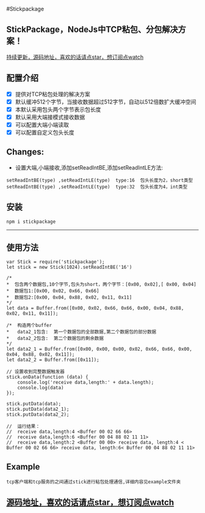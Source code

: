 #Stickpackage


##  StickPackage，NodeJs中TCP粘包、分包解决方案！

[持续更新，源码地址，喜欢的话请点star，想订阅点watch](https://github.com/lvgithub/stickPackage.git)

## 配置介绍

* [x] 提供对TCP粘包处理的解决方案
* [x] 默认缓冲512个字节，当接收数据超过512字节，自动以512倍数扩大缓冲空间
* [x] 本默认采用包头两个字节表示包长度
* [x] 默认采用大端接模式接收数据
* [x] 可以配置大端小端读取
* [x] 可以配置自定义包头长度

## Changes:

* 设置大端,小端接收,添加setReadIntBE,添加setReadIntLE方法:
```
setReadIntBE(type) ,setReadIntLE(type)  type:16  包头长度为2，short类型
setReadIntBE(type) ,setReadIntLE(type)  type:32  包头长度为4，int类型
```
## 安装
```
npm i stickpackage
```
---

## 使用方法
```
var Stick = require('stickpackage');
let stick = new Stick(1024).setReadIntBE('16')

/*
*  包含两个数据包,10个字节,包头为short，两个字节：[0x00, 0x02],[ 0x00, 0x04]
*  数据包1:[0x00, 0x02, 0x66, 0x66]
*  数据包2:[0x00, 0x04, 0x88, 0x02, 0x11, 0x11]
*/
let data = Buffer.from([0x00, 0x02, 0x66, 0x66, 0x00, 0x04, 0x88, 0x02, 0x11, 0x11]);

/*  构造两个buffer
*   data2_1包含:  第一个数据包的全部数据,第二个数据包的部分数据	
*   data2_2包含:  第二个数据包的剩余数据
*/
let data2_1 = Buffer.from([0x00, 0x00, 0x00, 0x02, 0x66, 0x66, 0x00, 0x04, 0x88, 0x02, 0x11]);
let data2_2 = Buffer.from([0x11]);

// 设置收到完整数据触发器
stick.onData(function (data) {
    console.log('receive data,length:' + data.length);
    console.log(data)
});

stick.putData(data);        
stick.putData(data2_1);
stick.putData(data2_2);  

//  运行结果：   
//  receive data,length:4 <Buffer 00 02 66 66>  
//  receive data,length:6 <Buffer 00 04 88 02 11 11>
//  receive data,length:2 <Buffer 00 00> receive data, length:4 < Buffer 00 02 66 66> receive data, length:6< Buffer 00 04 88 02 11 11>
```

## Example
    tcp客户端和tcp服务的之间通过stick进行粘包处理通信,详细内容见example文件夹

## [源码地址，喜欢的话请点star，想订阅点watch](https://github.com/lvgithub/stickPackage.git)
